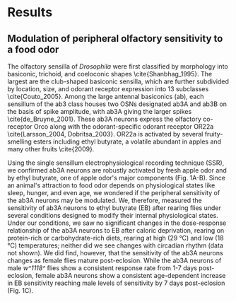 # Results
## Modulation of peripheral olfactory sensitivity to a food odor

The olfactory sensilla of _Drosophila_ were first classified by morphology into basiconic, trichoid, and coeloconic shapes \cite{Shanbhag_1995}.
The largest are the club-shaped basiconic sensilla, which are further subdivided by location, size, and odorant receptor expression into 13 subclasses \cite{Couto_2005}.
Among the large antennal basiconics (ab), each sensillum of the ab3 class houses two OSNs designated ab3A and ab3B on the basis of spike amplitude, with ab3A giving the larger spikes \cite{de_Bruyne_2001}.
These ab3A neurons express the olfactory co-receptor Orco along with the odorant-specific odorant receptor OR22a \cite{Larsson_2004, Dobritsa_2003}.
OR22a is activated by several fruity-smelling esters including ethyl butyrate, a volatile abundant in apples and many other fruits \cite{2009}.

Using the single sensillum electrophysiological recording technique (SSR), we confirmed ab3A neurons are robustly activated by fresh apple odor and by ethyl butyrate, one of apple odor's major components (Fig. 1A-B). 
Since an animal's attraction to food odor depends on physiological states like sleep, hunger, and even age, we wondered if the peripheral sensitivity of the ab3A neurons may be modulated.
We, therefore, measured the sensitivity of ab3A neurons to ethyl butyrate (EB) after rearing flies under several conditions designed to modify their internal physiological states.
Under our conditions, we saw no significant changes in the dose-response relationship of the ab3A neurons to EB after caloric deprivation, rearing on protein-rich or carbohydrate-rich diets, rearing at high (29 °C) and low (18 °C) temperatures; neither did we see changes with circadian rhythm (data not shown). 
We did find, however, that the sensitivity of the ab3A neurons changes as female flies mature post-eclosion.
While the ab3A neurons of male *w^1118^* flies show a consistent response rate from 1-7 days post-eclosion, female ab3A neurons show a consistent age-dependent increase in EB sensitivity reaching male levels of sensitivity by 7 days post-eclosion (Fig. 1C).
